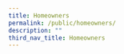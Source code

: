```yaml
---
title: Homeowners
permalink: /public/homeowners/
description: ""
third_nav_title: Homeowners
---
```


